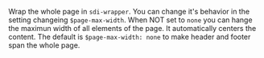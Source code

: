 Wrap the whole page in `sdi-wrapper`. You can change it's behavior in the setting changeing `$page-max-width`. When NOT set to `none` you can hange the maximun width of all elements of the page. It automatically centers the content. The default is `$page-max-width: none` to make header and footer span the whole page.
